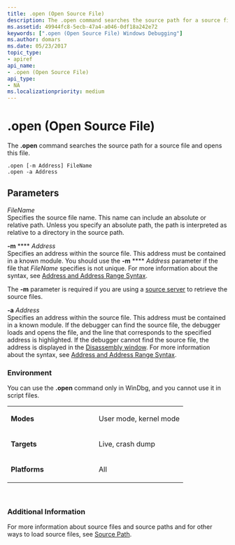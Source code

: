 ```yaml
---
title: .open (Open Source File)
description: The .open command searches the source path for a source file and opens this file.
ms.assetid: 49944fc8-5ecb-47a4-a046-0df18a242e72
keywords: [".open (Open Source File) Windows Debugging"]
ms.author: domars
ms.date: 05/23/2017
topic_type:
- apiref
api_name:
- .open (Open Source File)
api_type:
- NA
ms.localizationpriority: medium
---
```


# .open (Open Source File)


The **.open** command searches the source path for a source file and opens this file.

```
.open [-m Address] FileName 
.open -a Address 
```

## <span id="ddk_meta_open_source_file_dbg"></span><span id="DDK_META_OPEN_SOURCE_FILE_DBG"></span>Parameters


<span id="_______FileName______"></span><span id="_______filename______"></span><span id="_______FILENAME______"></span> *FileName*   
Specifies the source file name. This name can include an absolute or relative path. Unless you specify an absolute path, the path is interpreted as relative to a directory in the source path.

<span id="_______-m_______Address______"></span><span id="_______-m_______address______"></span><span id="_______-M_______ADDRESS______"></span> **-m** **** *Address*   
Specifies an address within the source file. This address must be contained in a known module. You should use the **-m** **** *Address* parameter if the file that *FileName* specifies is not unique. For more information about the syntax, see [Address and Address Range Syntax](address-and-address-range-syntax.md).

The **-m** parameter is required if you are using a [source server](using-a-source-server.md) to retrieve the source files.

<span id="_______-a_______Address______"></span><span id="_______-a_______address______"></span><span id="_______-A_______ADDRESS______"></span> **-a** *Address*   
Specifies an address within the source file. This address must be contained in a known module. If the debugger can find the source file, the debugger loads and opens the file, and the line that corresponds to the specified address is highlighted. If the debugger cannot find the source file, the address is displayed in the [Disassembly window](disassembly-window.md). For more information about the syntax, see [Address and Address Range Syntax](address-and-address-range-syntax.md).

### <span id="Environment"></span><span id="environment"></span><span id="ENVIRONMENT"></span>Environment

You can use the **.open** command only in WinDbg, and you cannot use it in script files.

<table>
<colgroup>
<col width="50%" />
<col width="50%" />
</colgroup>
<tbody>
<tr class="odd">
<td align="left"><p><strong>Modes</strong></p></td>
<td align="left"><p>User mode, kernel mode</p></td>
</tr>
<tr class="even">
<td align="left"><p><strong>Targets</strong></p></td>
<td align="left"><p>Live, crash dump</p></td>
</tr>
<tr class="odd">
<td align="left"><p><strong>Platforms</strong></p></td>
<td align="left"><p>All</p></td>
</tr>
</tbody>
</table>

 

### <span id="Additional_Information"></span><span id="additional_information"></span><span id="ADDITIONAL_INFORMATION"></span>Additional Information

For more information about source files and source paths and for other ways to load source files, see [Source Path](source-path.md).

 

 






